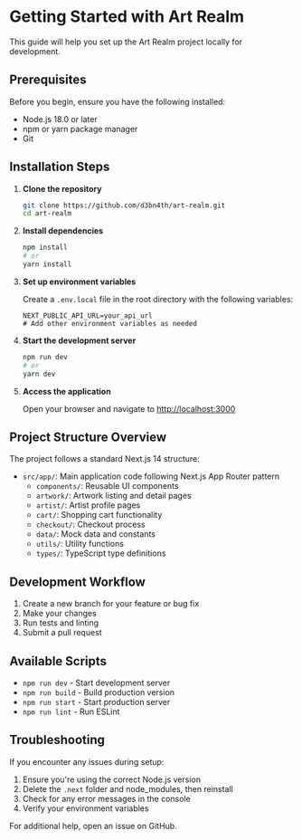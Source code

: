 # Getting Started with Art Realm

This guide will help you set up the Art Realm project locally for development.

## Prerequisites

Before you begin, ensure you have the following installed:
- Node.js 18.0 or later
- npm or yarn package manager
- Git

## Installation Steps

1. **Clone the repository**

   ```bash
   git clone https://github.com/d3bn4th/art-realm.git
   cd art-realm
   ```

2. **Install dependencies**

   ```bash
   npm install
   # or
   yarn install
   ```

3. **Set up environment variables**

   Create a `.env.local` file in the root directory with the following variables:
   
   ```
   NEXT_PUBLIC_API_URL=your_api_url
   # Add other environment variables as needed
   ```

4. **Start the development server**

   ```bash
   npm run dev
   # or
   yarn dev
   ```

5. **Access the application**

   Open your browser and navigate to [http://localhost:3000](http://localhost:3000)

## Project Structure Overview

The project follows a standard Next.js 14 structure:

- `src/app/`: Main application code following Next.js App Router pattern
  - `components/`: Reusable UI components
  - `artwork/`: Artwork listing and detail pages
  - `artist/`: Artist profile pages
  - `cart/`: Shopping cart functionality
  - `checkout/`: Checkout process
  - `data/`: Mock data and constants
  - `utils/`: Utility functions
  - `types/`: TypeScript type definitions

## Development Workflow

1. Create a new branch for your feature or bug fix
2. Make your changes
3. Run tests and linting
4. Submit a pull request

## Available Scripts

- `npm run dev` - Start development server
- `npm run build` - Build production version
- `npm run start` - Start production server
- `npm run lint` - Run ESLint

## Troubleshooting

If you encounter any issues during setup:

1. Ensure you're using the correct Node.js version
2. Delete the `.next` folder and node_modules, then reinstall
3. Check for any error messages in the console
4. Verify your environment variables

For additional help, open an issue on GitHub. 